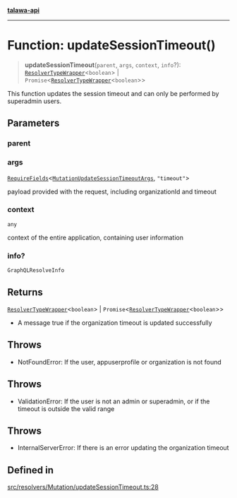 [**talawa-api**](../../../../README.md)

***

# Function: updateSessionTimeout()

> **updateSessionTimeout**(`parent`, `args`, `context`, `info`?): [`ResolverTypeWrapper`](../../../../types/generatedGraphQLTypes/type-aliases/ResolverTypeWrapper.md)\<`boolean`\> \| `Promise`\<[`ResolverTypeWrapper`](../../../../types/generatedGraphQLTypes/type-aliases/ResolverTypeWrapper.md)\<`boolean`\>\>

This function updates the session timeout and can only be performed by superadmin users.

## Parameters

### parent

### args

[`RequireFields`](../../../../types/generatedGraphQLTypes/type-aliases/RequireFields.md)\<[`MutationUpdateSessionTimeoutArgs`](../../../../types/generatedGraphQLTypes/type-aliases/MutationUpdateSessionTimeoutArgs.md), `"timeout"`\>

payload provided with the request, including organizationId and timeout

### context

`any`

context of the entire application, containing user information

### info?

`GraphQLResolveInfo`

## Returns

[`ResolverTypeWrapper`](../../../../types/generatedGraphQLTypes/type-aliases/ResolverTypeWrapper.md)\<`boolean`\> \| `Promise`\<[`ResolverTypeWrapper`](../../../../types/generatedGraphQLTypes/type-aliases/ResolverTypeWrapper.md)\<`boolean`\>\>

- A message true if the organization timeout is updated successfully

## Throws

- NotFoundError: If the user, appuserprofile or organization is not found

## Throws

- ValidationError: If the user is not an admin or superadmin, or if the timeout is outside the valid range

## Throws

- InternalServerError: If there is an error updating the organization timeout

## Defined in

[src/resolvers/Mutation/updateSessionTimeout.ts:28](https://github.com/Suyash878/talawa-api/blob/f376d03c37e9acd046e7cc983947432c95f74442/src/resolvers/Mutation/updateSessionTimeout.ts#L28)
